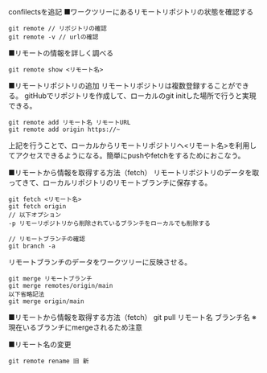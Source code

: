 confilectsを追記
■ワークツリーにあるリモートリポジトリの状態を確認する
```
git remote // リポジトリの確認
git remote -v // urlの確認
```

■リモートの情報を詳しく調べる
```
git remote show <リモート名>
```

■リモートリポジトリの追加
リモートリポジトリは複数登録することができる。
gitHubでリポジトリを作成して、ローカルのgit initした場所で行うと実現できる。
```
git remote add リモート名 リモートURL
git remote add origin https://~
```
上記を行うことで、ローカルからリモートリポジトリへ<リモート名>を利用してアクセスできるようになる。簡単にpushやfetchをするためにおこなう。

■リモートから情報を取得する方法（fetch）
リモートリポジトリのデータを取ってきて、ローカルリポジトリのリモートブランチに保存する。
```
git fetch <リモート名>
git fetch origin
// 以下オプション
-p リモーリポジトリから削除されているブランチをローカルでも削除する
```
```
// リモートブランチの確認
git branch -a
```
リモートブランチのデータをワークツリーに反映させる。
```
git merge リモートブランチ
git merge remotes/origin/main
以下省略記法
git merge origin/main
```

■リモートから情報を取得する方法（fetch）
git pull リモート名 ブランチ名
※現在いるブランチにmergeされるため注意

■リモート名の変更
```
git remote rename 旧 新
```